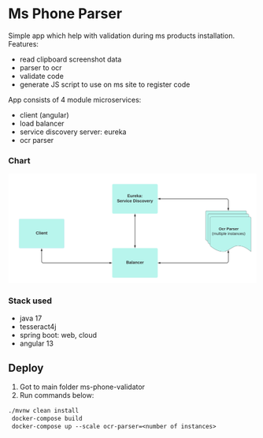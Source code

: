 # Ms Phone Parser

Simple app which help with validation during ms products installation. Features:

* read clipboard screenshot data
* parser to ocr
* validate code
* generate JS script to use on ms site to register code

App consists of 4 module microservices:

- client (angular)
- load balancer
- service discovery server: eureka
- ocr parser

### Chart

![](chart.png)

### Stack used

* java 17
* tesseract4j
* spring boot: web, cloud
* angular 13

## Deploy

1. Got to main folder ms-phone-validator
2. Run commands below:

```
./mvnw clean install
 docker-compose build
 docker-compose up --scale ocr-parser=<number of instances>
```
